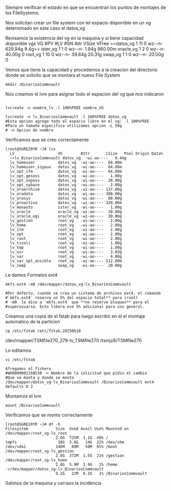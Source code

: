 Siempre verificar el estado en que se encuentran los puntos de montajes de los FileSystems.

Nos solicitan crear un file system con lel espacio disponible en un vg determinado  en este caso el  datos_vg 

Revisamos la existencia del vg en la maquina y si tiene capacidad disponible
 vgs
  VG        #PV   #LV   #SN       Attr          VSize        VFree
  ==datos_vg    1       11        0            wz--n-      629.94g      9.4g==
  ister_vg      1        1         0            wz--n-      1.94g          960.00m
  oracle_vg   1         2        0            wz--n-       40.00g        0
  root_vg      1        10       0            wz--n-       39.84g        20.31g
  swap_vg     1        1         0            wz--n-       20.00g        0


Vemos que tiene la capacidad y procedemos a la creacion del directorio donde se solicito que se montara el nuevo File System

```
mkdir /BinariosCommvault
```

Nos creamos el lvm para asignar todo el espacion del vg que nos indicaron
```

lvcreate -n nombre_lv -l 100%FREE nombre_VG

lvcreate -n lv_BinariosCommvault -l 100%FREE datos_vg
#Esta opcion agrega todo el espacio libre en el vg: -l 100%FREE
#Para un tamaño especifico utilizamos opcion -L 50g
# -n Opcion de nombre
```

Verificamos que se creo correctamente

```
[root@SGRE20YR ~]# lvs
  LV                   VG        Attr       LSize   Pool Origin Data%  
  ->lv_BinariosCommvault datos_vg  -wi-ao----   9.44g
  lv_homeuser          datos_vg  -wi-ao----  64.00m
  lv_homeuser_sigaux   datos_vg  -wi-ao----  64.00m
  lv_opt_cfm           datos_vg  -wi-ao----  64.00m
  lv_opt_gesoss        datos_vg  -wi-ao----   1.00g
  lv_opt_soposs        datos_vg  -wi-ao----  20.00g
  lv_opt_sybase        datos_vg  -wi-ao----   2.00g
  lv_oraarchive        datos_vg  -wi-ao---- 137.00g
  lv_oradata           datos_vg  -wi-ao---- 380.00g
  lv_orasys            datos_vg  -wi-ao----  80.00g
  lv_proactiva         datos_vg  -wi-ao---- 320.00m
  lv_monauto           ister_vg  -wi-ao----   1.00g
  lv_oracle            oracle_vg -wi-ao----  20.00g
  lv_oracle_ogi        oracle_vg -wi-ao----  20.00g
  lv_gestion           root_vg   -wi-ao----   2.00g
  lv_home              root_vg   -wi-ao----   2.00g
  lv_itm               root_vg   -wi-ao----   2.00g
  lv_opt               root_vg   -wi-ao----   2.00g
  lv_root              root_vg   -wi-ao----   2.00g
  lv_tivoli            root_vg   -wi-ao----   1.00g
  lv_tmp               root_vg   -wi-ao----   1.00g
  lv_usr               root_vg   -wi-ao----   3.03g
  lv_var               root_vg   -wi-ao----   4.00g
  lv_var_opt_ansible   root_vg   -wi-ao---- 512.00m
  lv_swap              swap_vg   -wi-ao----  20.00g
```

Le damos Formatos ext4
```
mkfs.ext4 -m0 /dev/mapper/datos_vg-lv_BinariosCommvault

#Por defecto, cuando se crea un sistema de archivos ext4, el comando #`mkfs.ext4` reserva un 5% del espacio total** para (root)
# -m0  le dice a `mkfs.ext4` que **no reserve bloques** para el #superusuario. Esto libera ese 5% adicional para uso general.
```

Creamos una copia de el fstab para luego escribir en el el montaje automatico de la particion
```
cp /etc/fstab /etc/fstab.20250610
```

/dev/mapper/TSMfile270_279-lv_TSMfile270 /tsmjz8/TSMfile270

Lo editamos 
```
vi /etc/fstab

Afregamos al fichero 
#WO0000001168538 -> Nombre de la solicitud que pidio el cambio
#Que se monta y donde se monta
/dev/mapper/datos_vg-lv_BinariosCommvault /BinariosCommvault ext4 defaults 0 2
```

Montamos el lvm

```
mount /BinariosCommvault
```

Verificamos que se monto correctamente
```
[root@SGRE20YR ~]# df -h
Filesystem            Size  Used Avail Use% Mounted on
/dev/mapper/root_vg-lv_root
                      2.0G  725M  1.1G  40% /
tmpfs                  18G  3.8G   14G  22% /dev/shm
/dev/sda1             146M   89M   50M  65% /boot
/dev/mapper/root_vg-lv_gestion
                      2.0G  372M  1.5G  21% /gestion
/dev/mapper/root_vg-lv_home
                      2.0G  5.9M  1.9G   1% /home
->/dev/mapper/datos_vg-lv_BinariosCommvault
                      9.2G   22M  9.2G   1% /BinariosCommvault
```

Salimos de la maquina y cerraos la incidencia

